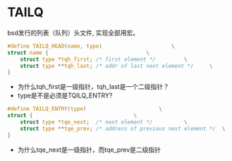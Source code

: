 # TAILQ

bsd发行的列表（队列）头文件, 实现全部用宏。

```c
#define TAILQ_HEAD(name, type)						\
struct name {								\
	struct type *tqh_first;	/* first element */			\
	struct type **tqh_last;	/* addr of last next element */		\
}
```

- 为什么tqh_first是一级指针，tqh_last是一个二级指针？
- type是不是必须是TQILQ_ENTRY?

```c
#define TAILQ_ENTRY(type)						\
struct {								\
	struct type *tqe_next;	/* next element */			\
	struct type **tqe_prev;	/* address of previous next element */	\
}
```

- 为什么tqe_next是一级指针，而tqe_prev是二级指针

